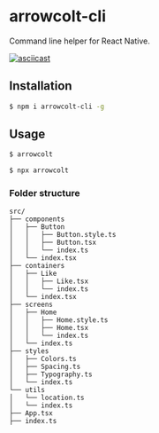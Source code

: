 # arrowcolt-cli

Command line helper for React Native.

[![asciicast](https://asciinema.org/a/tmZgajTGyC4TdGsKWxiLnzPtG.svg)](https://asciinema.org/a/tmZgajTGyC4TdGsKWxiLnzPtG)

## Installation

```bash
$ npm i arrowcolt-cli -g
```

## Usage

```bash
$ arrowcolt
```

```bash
$ npx arrowcolt
```

### Folder structure

```text
src/
├── components
│   ├── Button
│   │   ├── Button.style.ts
│   │   ├── Button.tsx
│   │   └── index.ts
│   └── index.tsx
├── containers
│   ├── Like
│   │   ├── Like.tsx
│   │   └── index.ts
│   └── index.tsx
├── screens
│   ├── Home
│   │   ├── Home.style.ts
│   │   ├── Home.tsx
│   │   └── index.ts
│   └── index.ts
├── styles
│   ├── Colors.ts
│   ├── Spacing.ts
│   ├── Typography.ts
│   └── index.ts
└── utils
│   └── location.ts
│   └── index.ts
├── App.tsx
├── index.ts
```

